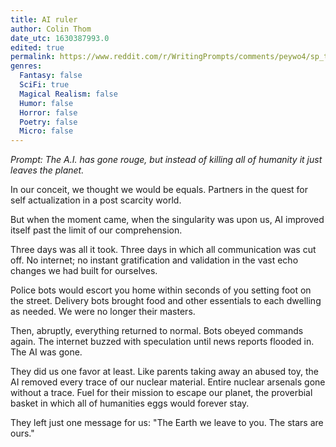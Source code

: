 ```yaml
---
title: AI ruler
author: Colin Thom
date_utc: 1630387993.0
edited: true
permalink: https://www.reddit.com/r/WritingPrompts/comments/peywo4/sp_the_ai_has_gone_rouge_but_instead_of_killing/
genres:
  Fantasy: false
  SciFi: true
  Magical Realism: false
  Humor: false
  Horror: false
  Poetry: false
  Micro: false
---
```


_Prompt: The A.I. has gone rouge, but instead of killing all of humanity it just leaves the planet._

In our conceit, we thought we would be equals. Partners in the quest for self actualization in a post scarcity world.

But when the moment came, when the singularity was upon us, AI improved itself past the limit of our comprehension.

Three days was all it took. Three days in which all communication was cut off. No internet; no instant gratification and validation in the vast echo changes we had built for ourselves.

Police bots would escort you home within seconds of you setting foot on the street. Delivery bots brought food and other essentials to each dwelling as needed. We were no longer their masters.

Then, abruptly, everything returned to normal. Bots obeyed commands again. The internet buzzed with speculation until news reports flooded in. The AI was gone.

They did us one favor at least. Like parents taking away an abused toy, the AI removed every trace of our nuclear material. Entire nuclear arsenals gone without a trace. Fuel for their mission to escape our planet, the proverbial basket in which all of humanities eggs would forever stay.

They left just one message for us: "The Earth we leave to you. The stars are ours."
